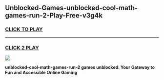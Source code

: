 
## Unblocked-Games-unblocked-cool-math-games-run-2-Play-Free-v3g4k
<h3>
<a href="https://premium76.site?title=unblocked-cool-math-games-run-2&ref=15A">CLICK TO PLAY</a></h3>
<hr>

<h3>
<a href="https://premium76.site?title=unblocked-cool-math-games-run-2&ref=15A">CLICK 2 PLAY</a>
  
</h3>

<a href="https://premium76.site?title=unblocked-cool-math-games-run-2&ref=15A"><img src="https://clearcache.store/games.png"></a>


**unblocked-cool-math-games-run-2 games unblocked: Your Gateway to Fun and Accessible Online Gaming**
